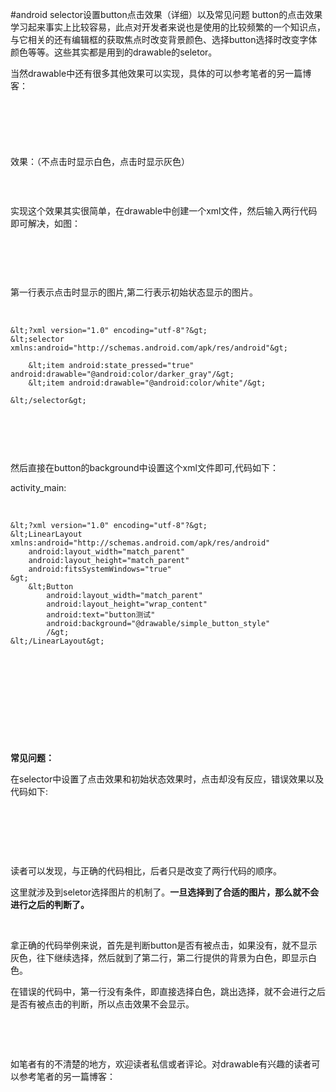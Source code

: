 #android  selector设置button点击效果（详细）以及常见问题
button的点击效果学习起来事实上比较容易，此点对开发者来说也是使用的比较频繁的一个知识点，与它相关的还有编辑框的获取焦点时改变背景颜色、选择button选择时改变字体颜色等等。这些其实都是用到的drawable的seletor。

当然drawable中还有很多其他效果可以实现，具体的可以参考笔者的另一篇博客：

# 

 

 

效果：（不点击时显示白色，点击时显示灰色）

<img alt="" class="has" src="https://raw.githubusercontent.com/Double2hao/xujiajia_blog/main/img/16209909865710.png ">

 

实现这个效果其实很简单，在drawable中创建一个xml文件，然后输入两行代码即可解决，如图：

 

<img alt="" class="has" src="https://raw.githubusercontent.com/Double2hao/xujiajia_blog/main/img/16209909867962.png ">

 

第一行表示点击时显示的图片,第二行表示初始状态显示的图片。

 

```
&lt;?xml version="1.0" encoding="utf-8"?&gt;
&lt;selector xmlns:android="http://schemas.android.com/apk/res/android"&gt;
    
    &lt;item android:state_pressed="true" android:drawable="@android:color/darker_gray"/&gt;
    &lt;item android:drawable="@android:color/white"/&gt;

&lt;/selector&gt;
```

 

<img alt="" class="has" src="https://raw.githubusercontent.com/Double2hao/xujiajia_blog/main/img/16209909867962.png ">

 

然后直接在button的background中设置这个xml文件即可,代码如下：

activity_main:

 

```
&lt;?xml version="1.0" encoding="utf-8"?&gt;
&lt;LinearLayout xmlns:android="http://schemas.android.com/apk/res/android"
    android:layout_width="match_parent"
    android:layout_height="match_parent"
    android:fitsSystemWindows="true"
&gt;
    &lt;Button
        android:layout_width="match_parent"
        android:layout_height="wrap_content"
        android:text="button测试"
        android:background="@drawable/simple_button_style"
        /&gt;
&lt;/LinearLayout&gt;

```

 

 

 

 

 

**常见问题：**

在selector中设置了点击效果和初始状态效果时，点击却没有反应，错误效果以及代码如下:

<img alt="" class="has" src="https://raw.githubusercontent.com/Double2hao/xujiajia_blog/main/img/16209909871603.png ">

<img alt="" class="has" src="https://raw.githubusercontent.com/Double2hao/xujiajia_blog/main/img/16209909872224.png ">

 

 

读者可以发现，与正确的代码相比，后者只是改变了两行代码的顺序。

这里就涉及到seletor选择图片的机制了。**一旦选择到了合适的图片，那么就不会进行之后的判断了。**

 

拿正确的代码举例来说，首先是判断button是否有被点击，如果没有，就不显示灰色，往下继续选择，然后就到了第二行，第二行提供的背景为白色，即显示白色。

在错误的代码中，第一行没有条件，即直接选择白色，跳出选择，就不会进行之后是否有被点击的判断，所以点击效果不会显示。

 

 

如笔者有的不清楚的地方，欢迎读者私信或者评论。对drawable有兴趣的读者可以参考笔者的另一篇博客：